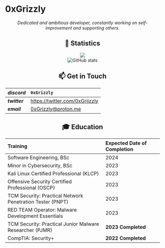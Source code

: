 # 0xGrizzly

<div align="center">

_Dedicated and ambitious developer, constantly working on self-improvement and supporting others._

## 🧮 Statistics


![](https://komarev.com/ghpvc/?username=0xGrizzly&color=blue&style=flat)  
![GitHub stats](https://github-readme-stats.vercel.app/api?username=0xGrizzly)

## 📫 Get in Touch

| **_discord_** | `0xGrizzly`               |
| :------------ | :----------------------------- |
| **_twitter_** | https://twitter.com/0xGriizzly |
| **_email_** | 0xGrizzly@proton.me |

## 🎓 Education

| Training                                                  | Expected Date of Completion |
| :-------------------------------------------------------- | :-------------------------- |
| Software Engineering, BSc                                 | 2024                        |
| Minor in Cybersecurity, BSc                               | 2023                        |
| Kali Linux Certified Professional (KLCP)                  | 2023                        |
| Offensive Security Certified Professional (OSCP)          | 2023                        |
| TCM Security: Practical Network Penetration Tester (PNPT) | 2023                        |
| RED TEAM Operator: Malware Development Essentials         | 2023                        |
| TCM Security: Practical Junior Malware Researcher (PJMR)  | **2023 Completed**          |
| CompTIA: Security+                                        | **2022 Completed**          |

<!---
GarrettMcGuire54/GarrettMcGuire54 is a ✨ special ✨ repository because its `README.md` (this file) appears on your GitHub profile.
You can click the Preview link to take a look at your changes.
--->

 <div/>
